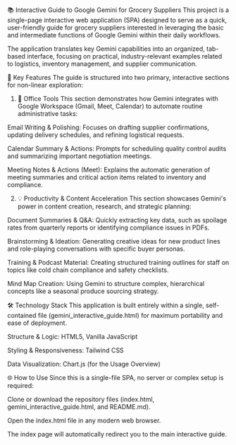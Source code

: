 📚 Interactive Guide to Google Gemini for Grocery Suppliers
This project is a single-page interactive web application (SPA) designed to serve as a quick, user-friendly guide for grocery suppliers interested in leveraging the basic and intermediate functions of Google Gemini within their daily workflows.

The application translates key Gemini capabilities into an organized, tab-based interface, focusing on practical, industry-relevant examples related to logistics, inventory management, and supplier communication.

🚀 Key Features
The guide is structured into two primary, interactive sections for non-linear exploration:

1. 🏢 Office Tools
This section demonstrates how Gemini integrates with Google Workspace (Gmail, Meet, Calendar) to automate routine administrative tasks:

Email Writing & Polishing: Focuses on drafting supplier confirmations, updating delivery schedules, and refining logistical requests.

Calendar Summary & Actions: Prompts for scheduling quality control audits and summarizing important negotiation meetings.

Meeting Notes & Actions (Meet): Explains the automatic generation of meeting summaries and critical action items related to inventory and compliance.

2. 💡 Productivity & Content Acceleration
This section showcases Gemini's power in content creation, research, and strategic planning:

Document Summaries & Q&A: Quickly extracting key data, such as spoilage rates from quarterly reports or identifying compliance issues in PDFs.

Brainstorming & Ideation: Generating creative ideas for new product lines and role-playing conversations with specific buyer personas.

Training & Podcast Material: Creating structured training outlines for staff on topics like cold chain compliance and safety checklists.

Mind Map Creation: Using Gemini to structure complex, hierarchical concepts like a seasonal produce sourcing strategy.

🛠️ Technology Stack
This application is built entirely within a single, self-contained file (gemini_interactive_guide.html) for maximum portability and ease of deployment.

Structure & Logic: HTML5, Vanilla JavaScript

Styling & Responsiveness: Tailwind CSS

Data Visualization: Chart.js (for the Usage Overview)

🌐 How to Use
Since this is a single-file SPA, no server or complex setup is required:

Clone or download the repository files (index.html, gemini_interactive_guide.html, and README.md).

Open the index.html file in any modern web browser.

The index page will automatically redirect you to the main interactive guide.
